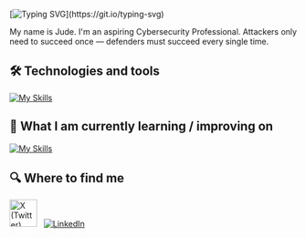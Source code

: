 

[![Typing SVG](https://readme-typing-svg.herokuapp.com?font=Press+Start+2P&size=25&duration=4000&pause=1000&color=F7DF1E&center=true&vCenter=true&width=900&lines=Bonjour;Hola;Ciao;Ni+hao;Konnichiwa;Annyeonghaseyo;Namaste;Hello%2C+World!;Hello%2C+World!)](https://git.io/typing-svg)

My name is Jude. I'm an aspiring Cybersecurity Professional. Attackers only need to succeed once — defenders must succeed every single time.

## 🛠 Technologies and tools

<a name="learning-now"></a>

[![My Skills](https://skillicons.dev/icons?i=javascript,html,css,react,vscode,python)](#technologies-and-tools)

<a name="learning-next"></a>

## 📖  What I am currently learning / improving on

[![My Skills](https://skillicons.dev/icons?i=linux,aws)](#learning-now)

## 🔍  Where to find me

[<img src="https://cdn.jsdelivr.net/gh/devicons/devicon/icons/twitter/twitter-original.svg" width="48" height="48" alt="X (Twitter)" />](https://x.com/yourusername)
&nbsp;
[![LinkedIn](https://skillicons.dev/icons?i=linkedin)](https://www.linkedin.com/in/valentinbriand42)
